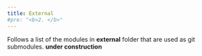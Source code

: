 ```yaml
---
title: External
#pre: "<b>2. </b>"
---
```


Follows a list of the modules in **external** folder that are used as git submodules.
**under construction**
